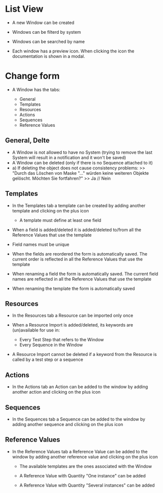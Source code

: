 # List View

- A new Window can be created

- Windows can be filterd by system

- Windows can be searched by name

- Each window has a preview icon. When clicking the icon the documentation is shown in a modal.


# Change form

- A Window has the tabs:

  - General
  - Templates
  - Resources
  - Actions
  - Sequences
  - Reference Values



## General, Delte

- A Window is not allowed to have no System (trying to remove the last System will result in a notification and it won't be saved)
- A Window can be deleted (only if there is no Sequence attached to it)
- a) If deleting the object does not cause consistency problems: >> "Durch das Löschen von Maske "..." würden keine weiteren Objekte gelöscht. Möchten Sie fortfahren?" >> Ja // Nein

## Templates

- In the Templates tab a template can be created by adding another template and clicking on the plus icon

    - A template must define at least one field

- When a field is added/deleted it is added/deleted to/from all the Reference Values that use the template

- Field names must be unique

- When the fields are reordered the form is automatically saved. The current order is reflected in all the Reference Values that use the template

- When renaming a field the form is automatically saved. The current field names are reflected in all the Reference Values that use the template

- When renaming the template the form is automatically saved


## Resources

- In the Resources tab a Resource can be imported only once

- When a Resource Import is added/deleted, its keywords are (un)available for use in:

   - Every Test Step that refers to the Window
   - Every Sequence in the Window

- A Resource Import cannot be deleted if a keyword from the Resource is called by a test step or a sequence


## Actions

- In the Actions tab an Action can be added to the window by adding another action and clicking on the plus icon


## Sequences

- In the Sequences tab a Sequence can be added to the window by adding another sequence and clicking on the plus icon


## Reference Values

- In the Reference Values tab a Reference Value can be added to the window by adding another reference value and clicking on the plus icon

   - The available templates are the ones associated with the Window
   
   - A Reference Value with Quantity "One instance" can be added

   - A Reference Value with Quantity "Several instances" can be added
